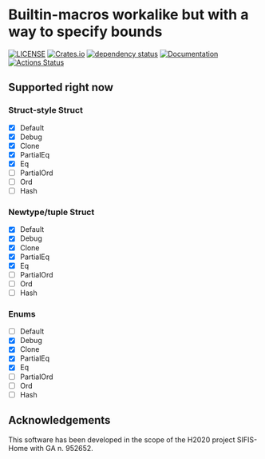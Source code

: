 # Builtin-macros workalike but with a way to specify bounds
[![LICENSE](https://img.shields.io/badge/license-MIT-blue.svg)](LICENSE)
[![Crates.io](https://img.shields.io/crates/v/derive_bounded.svg)](https://crates.io/crates/derive_bounded)
[![dependency status](https://deps.rs/repo/github/lu-zero/derive_bounded/status.svg)](https://deps.rs/repo/github/lu-zero/derive_bounded)
[![Documentation](https://docs.rs/derive_bounded/badge.svg)](https://docs.rs/derive_bounded/)
[![Actions Status](https://github.com/lu-zero/derive_bounded/workflows/derive_bounded/badge.svg)](https://github.com/lu-zero/derive_bounded/actions)

## Supported right now

### Struct-style Struct
- [x] Default
- [x] Debug
- [x] Clone
- [x] PartialEq
- [x] Eq
- [ ] PartialOrd
- [ ] Ord
- [ ] Hash

### Newtype/tuple Struct
- [x] Default
- [x] Debug
- [x] Clone
- [x] PartialEq
- [x] Eq
- [ ] PartialOrd
- [ ] Ord
- [ ] Hash

### Enums
- [ ] Default
- [x] Debug
- [x] Clone
- [x] PartialEq
- [x] Eq
- [ ] PartialOrd
- [ ] Ord
- [ ] Hash

## Acknowledgements

This software has been developed in the scope of the H2020 project SIFIS-Home with GA n. 952652.
